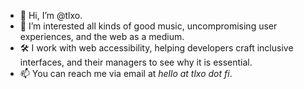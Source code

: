 - 👋 Hi, I’m @tlxo. 
- 👀 I’m interested all kinds of good music, uncompromising user experiences, and the web as a medium.
- 🛠️ I work with web accessibility, helping developers craft inclusive interfaces, and their managers to see why it is essential.
- 📫 You can reach me via email at *hello at tlxo dot fi*.

<!---
tlxo/tlxo is a ✨ special ✨ repository because its `README.md` (this file) appears on your GitHub profile.
You can click the Preview link to take a look at your changes.
--->
